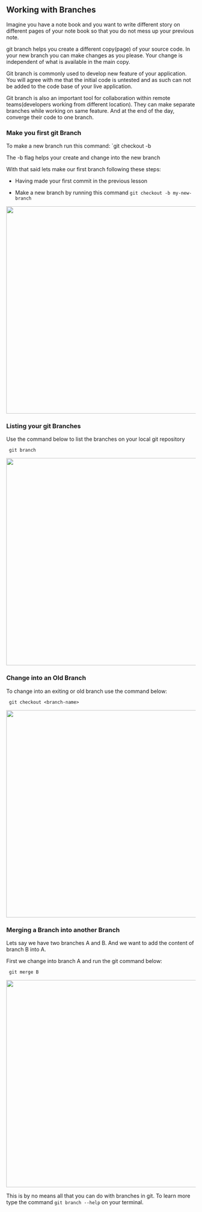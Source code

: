  ## Working with Branches
 Imagine you have a note book and you want to write different story on different pages of your note book so that you do not mess up your previous note.

 git branch helps you create a different copy(page) of your source code. In your new branch you can make changes as you please. Your change is independent of what is available in the main copy.

 Git branch is commonly used to develop new feature of your application. You will agree with me that the initial code is untested and as such can not be added to the code base of your live application.

 Git branch is also an important tool for collaboration within remote teams(developers working from different location). They can make separate branches while working on same feature. And at the end of the day, converge their code to one branch.

 ### Make you first git Branch
 To make a new branch run this command: `git checkout -b <your branch name>
 
 The -b flag helps your create and change into the new branch

 With that said lets make our first branch following these steps:
 - Having made your first commit in the previous lesson

 - Make a new branch by running this command `git checkout -b my-new-branch`

<img src="https://darey-io-nonprod-pbl-projects.s3.eu-west-2.amazonaws.com/practices/create-and-switch-into-a-new-branch.PNG"  width="936px" height="550px">


### Listing your git Branches

Use the command below to list the branches on your local git repository

```
 git branch

```

<img src="https://darey-io-nonprod-pbl-projects.s3.eu-west-2.amazonaws.com/practices/list-git-branches.PNG"  width="936px" height="550px">


### Change into an Old Branch

To change into an exiting or old branch use the command below:

```
 git checkout <branch-name>

```

<img src="https://darey-io-nonprod-pbl-projects.s3.eu-west-2.amazonaws.com/practices/Switching-into-an-old-branch.PNG"  width="936px" height="550px">


### Merging a Branch into another Branch
Lets say we have two branches A and B. And we want to add the content of branch B into A.

First we change into branch A and run the git command below:

```
 git merge B

```

<img src="https://darey-io-nonprod-pbl-projects.s3.eu-west-2.amazonaws.com/practices/merging-git-branches.PNG"  width="936px" height="550px">


This is by no means all that you can do with branches in git. To learn more type the command `git branch --help` on your terminal.

